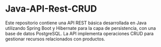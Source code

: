 # Java-API-Rest-CRUD
Este repositorio contiene una API REST básica desarrollada en Java utilizando Spring Boot y Hibernate para la capa de persistencia, con una base de datos PostgreSQL. La API implementa operaciones CRUD para gestionar recursos relacionados con productos.
